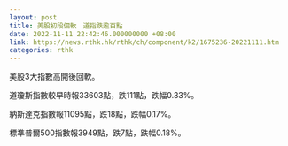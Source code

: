 ```yaml
---
layout: post
title: 美股初段偏軟　道指跌逾百點
date: 2022-11-11 22:42:46.000000000 +08:00
link: https://news.rthk.hk/rthk/ch/component/k2/1675236-20221111.htm
categories: rthk
---
```


美股3大指數高開後回軟。

道瓊斯指數較早時報33603點，跌111點，跌幅0.33%。

納斯達克指數報11095點，跌18點，跌幅0.17%。

標準普爾500指數報3949點，跌7點，跌幅0.18%。
